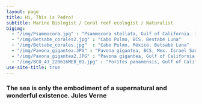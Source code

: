 ```yaml
---
layout: page
title: Hi, This is Pedro!
subtitle: Marine Biologist / Coral reef ecologist / Naturalist
bigimg:  
  - "/img/Psammocora.jpg" : "Psammocora stellata, Gulf of California. Israel Sanchez"
  - "/img/Betsabe_corales2.jpg" : "Cabo Pulmo, BCS. Bestabé Luna"
  - "/img/Betsabe_corales.jpg"  : "Cabo Pulmo, México. Betsabé Luna" 
  - "/img/Pavona_gigantea.JPG" : "Pavona gigantea, BCS, Mex. Israel Sanchez"
  - "/img/Pavona_gigantea2.JPG" : "Pavona gigantea, Gulf of California. Israel Sanchez"
  - "/img/BCO_43_220616MEB_01.jpg" : "Porites panamensis, Gulf of California. Pedro González" 
use-site-title: true
---
```


### The sea is only the embodiment of a supernatural and wonderful existence.   Jules Verne

